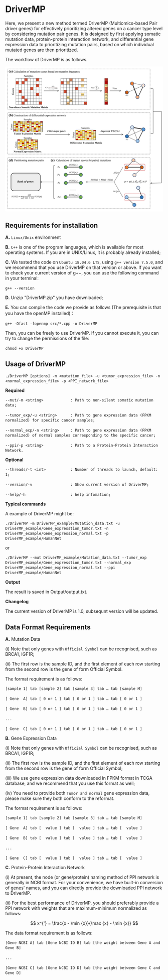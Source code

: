 # DriverMP

Here, we present a new method termed DriverMP (Multiomics-based Pair driver genes) for effectively prioritizing altered genes on a cancer type level by considering mutation pair genes. It is designed by first applying somatic mutation data, protein-protein interaction network, and differential gene expression data to prioritizing mutation pairs, based on which individual mutated genes are then prioritized.

The workflow of DriverMP is as follows.

![Workflow of DriverMP](./images/Workflow.png)

## Requirements for installation

**A.** `Linux/Unix` environment

**B.** `C++` is one of the program languages, which is available for most operating systems. If you are in UNIX/Linux, it is probably already installed;

**C.** We tested the code on `Ubuntu 18.04.6 LTS`, using `g++ version 7.5.0`, and we recommend that you use DriverMP on that version or above. If you want to check your current version of g++, you can use the following command in your terminal:

`g++ --version`

**D.** Unzip "DriverMP.zip" you have downloaded;

**E.** You can compile the code we provide as follows (The prerequisite is that you have the openMP installed)：

`g++ -Ofast -fopenmp src/*.cpp -o DriverMP`

Then, you can be freely to use DriverMP. If you cannot execute it, you can try to change the permissions of the file:

`chmod +x DriverMP`

## Usage of DriverMP
		
    ./DriverMP [options] -m <mutation_file> -u <tumor_expression_file> -n <normal_expression_file> -p <PPI_network_file>

**Required**

    --mut/-m <string>            : Path to non-silent somatic mutation data;

    --tumor_exp/-u <string>      : Path to gene expression data (FPKM normalized) for specific cancer samples;

    --normal_exp/-n <string>     : Path to gene expression data (FPKM normalized) of normal samples corresponding to the specific cancer;

    --ppi/-p <string>            : Path to a Protein-Protein Interaction Network.

**Optional**

    --threads/-t <int>           : Number of threads to launch, default: 1;

    --version/-v                 : Show current version of DriverMP;

    --help/-h                    : help infomation;

**Typical commands**

A example of DriverMP  might be:

    ./DriverMP -m DriverMP_example/Mutation_data.txt -u DriverMP_example/Gene_expresstion_tumor.txt -n DriverMP_example/Gene_expression_normal.txt -p DriverMP_example/HumanNet
    
or
    
    ./DriverMP --mut DriverMP_example/Mutation_data.txt --tumor_exp DriverMP_example/Gene_expresstion_tumor.txt --normal_exp DriverMP_example/Gene_expression_normal.txt --ppi DriverMP_example/HumanNet

**Output**

The result is saved in Output/output.txt.

**Changelog**

The current version of DriverMP is 1.0, subsequnt version will be updated.
 
## Data Format Requirements

**A.** Mutation Data

(i) Note that only genes with `Official Symbol` can be recognised, such as BRCA1, IGF1R;

(ii) The first row is the sample ID, and the first element of each row starting from the second row is the gene of form Official Symbol.

The format requirement is as follows:

    [sample 1] tab [sample 2] tab [sample 3] tab … tab [sample M]

    [ Gene  A] tab [ 0 or 1 ] tab [ 0 or 1 ] tab … tab [ 0 or 1 ]

    [ Gene  B] tab [ 0 or 1 ] tab [ 0 or 1 ] tab … tab [ 0 or 1 ]

    ...
	    
    [ Gene  C] tab [ 0 or 1 ] tab [ 0 or 1 ] tab … tab [ 0 or 1 ]

**B.** Gene Expression Data

(i) Note that only genes with `Official Symbol` can be recognised, such as BRCA1, IGF1R;

(ii) The first row is the sample ID, and the first element of each row starting from the second row is the gene of form Official Symbol;

(iii) We use gene expression data downloaded in FPKM format in TCGA database, and we recommend that you use this format as well;

(iv) You need to provide both `Tumor and normal` gene expression data, please make sure they both conform to the reformat.

The format requirement is as follows:

    [sample 1] tab [sample 2] tab [sample 3] tab … tab [sample M]

    [ Gene  A] tab [  value ] tab [  value ] tab … tab [  value ]

    [ Gene  B] tab [  value ] tab [  value ] tab … tab [  value ]

    ...
	    
    [ Gene  C] tab [  value ] tab [  value ] tab … tab [  value ]

**C.** Protein-Protein Interaction Network

(i) At present, the node (or gene/protein) naming method of PPI network is generally in NCBI format. For your convenience, we have built-in conversion of genes' names, and you can directly provide the downloaded PPI network to DriverMP.

(ii) For the best performance of DriverMP, you should preferably provide a PPI network with weights that are maximum-minimum normalized as follows: 

$$
x^{'} = \frac{x - \min {x}}{\max {x} - \min {x}}
$$
		
The data format requirement is as follows: 
			
    [Gene NCBI A] tab [Gene NCBI ID B] tab [the weight between Gene A and Gene B]

    ...

    [Gene NCBI C] tab [Gene NCBI ID D] tab [the weight between Gene C and Gene D]
